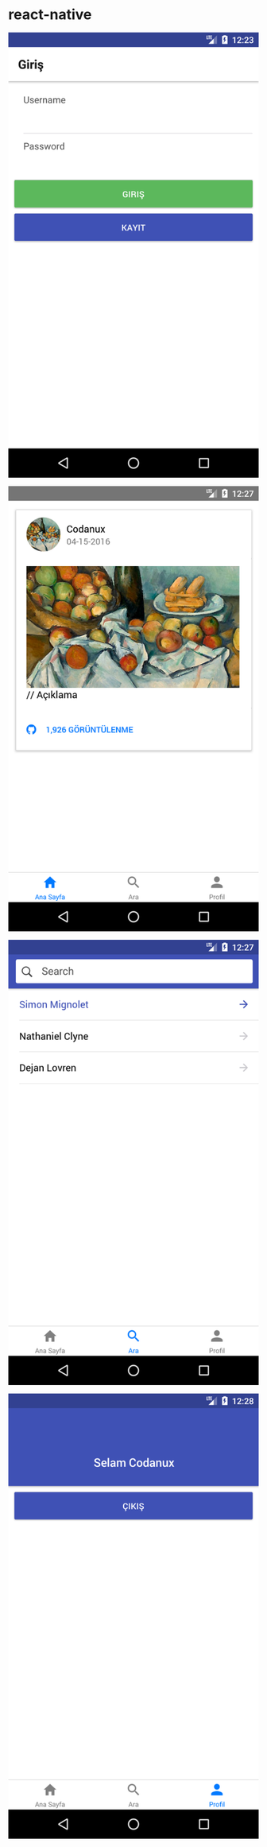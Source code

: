 # react-native

![alt text](https://raw.githubusercontent.com/codanux/react-meslekburda/master/screenshot/Screenshot_1555935830.png?token=AK7TWCCHTRHOOSRT4ZKYZ724XW2ES)

![alt text](https://github.com/codanux/react-meslekburda/blob/master/screenshot/Screenshot_1555936068.png)

![alt text](https://github.com/codanux/react-meslekburda/blob/master/screenshot/Screenshot_1555936073.png)

![alt text](https://github.com/codanux/react-meslekburda/blob/master/screenshot/Screenshot_1555936109.png)
